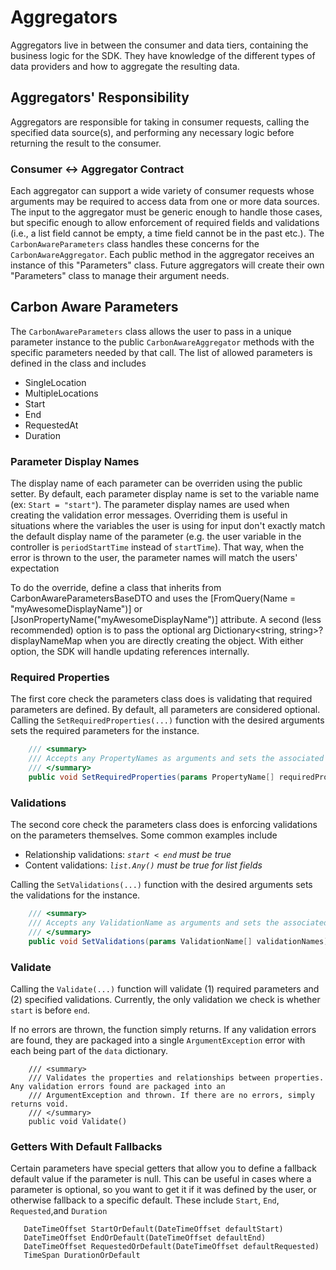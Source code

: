 # Aggregators
Aggregators live in between the consumer and data tiers, containing the business logic for the SDK. They have knowledge of the different types of data providers and how to aggregate the resulting data.

## Aggregators' Responsibility
Aggregators are responsible for taking in consumer requests, calling the specified data source(s), and performing any necessary logic before returning the result to the consumer.

### Consumer <-> Aggregator Contract
Each aggregator can support a wide variety of consumer requests whose arguments may be required to access data from one or more data sources. The input to the aggregator must be generic enough to handle those cases, but specific enough to allow enforcement of required fields and validations (i.e., a list field cannot be empty, a time field cannot be in the past etc.). The `CarbonAwareParameters` class handles these concerns for the `CarbonAwareAggregator`. Each public method in the aggregator receives an instance of this "Parameters" class.  Future aggregators will create their own "Parameters" class to manage their argument needs.

## Carbon Aware Parameters
The `CarbonAwareParameters` class allows the user to pass in a unique parameter instance to the public `CarbonAwareAggregator` methods with the specific parameters needed by that call. 
The list of allowed parameters is defined in the class and includes
- SingleLocation
- MultipleLocations
- Start
- End
- RequestedAt
- Duration

### Parameter Display Names
The display name of each parameter can be overriden using the public setter. By default, each parameter display name is set to the variable name (ex: `Start = "start"`). The parameter display names are used when creating the validation error messages. Overriding them is useful in situations where the variables the user is using for input don't exactly match the default display name of the parameter (e.g. the user variable in the controller is `periodStartTime` instead of `startTime`). That way, when the error is thrown to the user, the parameter names will match the users' expectation

To do the override, define a class that inherits from CarbonAwareParametersBaseDTO and uses the [FromQuery(Name = "myAwesomeDisplayName")] or [JsonPropertyName("myAwesomeDisplayName")] attribute. A second (less recommended) option is to pass the optional arg Dictionary<string, string>? displayNameMap when you are directly creating the object.  With either option, the SDK will handle updating references internally.

### Required Properties
The first core check the parameters class does is validating that required parameters are defined. By default, all parameters are considered optional. Calling the `SetRequiredProperties(...)` function with the desired arguments sets the required parameters for the instance.
```csharp
    /// <summary>
    /// Accepts any PropertyNames as arguments and sets the associated property as required for validation.
    /// </summary>
    public void SetRequiredProperties(params PropertyName[] requiredProperties)
```

### Validations
The second core check the parameters class does is enforcing validations on the parameters themselves. Some common examples include
- Relationship validations: _`start < end` must be true_
- Content validations: _`list.Any()` must be true for list fields_

Calling the `SetValidations(...)` function with the desired arguments sets the validations for the instance.
```csharp
    /// <summary>
    /// Accepts any ValidationName as arguments and sets the associated validation to check.
    /// </summary>
    public void SetValidations(params ValidationName[] validationNames) 
```

### Validate
Calling the `Validate(...)` function will validate (1) required parameters and (2) specified validations. Currently, the only validation we check is whether `start` is before `end`.

If no errors are thrown, the function simply returns. If any validation errors are found, they are packaged into a single  `ArgumentException` error with each being part of the `data` dictionary.
```
    /// <summary>
    /// Validates the properties and relationships between properties. Any validation errors found are packaged into an
    /// ArgumentException and thrown. If there are no errors, simply returns void. 
    /// </summary>
    public void Validate()
 ```

 ### Getters With Default Fallbacks
 Certain parameters have special getters that allow you to define a fallback default value if the parameter is null. This can be useful in cases where a parameter is optional, so you want to get it if it was defined by the user, or otherwise fallback to a specific default. These include `Start`, `End`, `Requested`,and `Duration`
 ```
    DateTimeOffset StartOrDefault(DateTimeOffset defaultStart)
    DateTimeOffset EndOrDefault(DateTimeOffset defaultEnd)
    DateTimeOffset RequestedOrDefault(DateTimeOffset defaultRequested)
    TimeSpan DurationOrDefault

 ```
